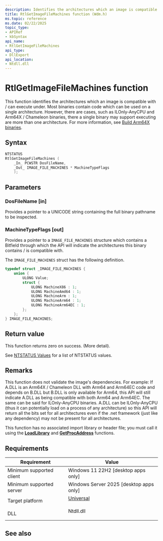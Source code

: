 ```yaml
---
description: Identifies the architectures which an image is compatible with / can execute under.
title: RtlGetImageFileMachines function (Wdm.h)
ms.topic: reference
ms.date: 02/22/2025
topic_type: 
- APIRef
- kbSyntax
api_name: 
- RtlGetImageFileMachines
api_type: 
- DllExport
api_location: 
- Ntdll.dll
---
```


# RtlGetImageFileMachines function

This function identifies the architectures which an image is compatible with / can execute under. Most binaries contain code which can be used on a single architecture. However, there are cases, such as ILOnly-AnyCPU and Arm64X / Chameleon binaries, there a single binary may support executing are more than one architecture. For more information, see [Build Arm64X binaries](/windows/arm/arm64x-build).

## Syntax


```C++
NTSTATUS
RtlGetImageFileMachines (
    _In_ PCWSTR DosFileName,
    _Out_ IMAGE_FILE_MACHINES * MachineTypeFlags
    );
```



## Parameters

### DosFileName \[in\]

Provides a pointer to a UNICODE string containing the full binary pathname to be inspected.

### MachineTypeFlags \[out\]

Provides a pointer to a `IMAGE_FILE_MACHINES` structure which contains a Bitfield through which the API will indicate the architectures this binary contains / is compatible with.

The `IMAGE_FILE_MACHINES` struct has the following definition.

```cpp
typedef struct _IMAGE_FILE_MACHINES {
    union {
        ULONG Value;
        struct {
            ULONG MachineX86 : 1;
            ULONG MachineAmd64 : 1;
            ULONG MachineArm : 1;
            ULONG MachineArm64 : 1;
            ULONG MachineArm64EC : 1;
        };
    };
} IMAGE_FILE_MACHINES;
```

## Return value

This function returns zero on success. (More detail).

See [NTSTATUS Values](/openspecs/windows_protocols/ms-erref/596a1078-e883-4972-9bbc-49e60bebca55) for a list of NTSTATUS values.


## Remarks

This function does not validate the image's dependencies. For example: If A.DLL is an Arm64X / Chameleon DLL with Arm64 and Arm64EC code and depends on B.DLL but B.DLL is only available for Arm64, this API will still indicate A.DLL as being compatible with both Arm64 and Arm64EC. The same can be said for ILOnly-AnyCPU binaries. A.DLL can be ILOnly-AnyCPU (thus it can potentially load on a process of any architecture) so this API will return all the bits set for all architectures even if the .net framework (just like any dependency) may not be present for all architectures.

This function has no associated import library or header file; you must call it using the [**LoadLibrary**](/windows/desktop/api/libloaderapi/nf-libloaderapi-loadlibrarya) and [**GetProcAddress**](/windows/desktop/api/libloaderapi/nf-libloaderapi-getprocaddress) functions.

## Requirements



| Requirement | Value |
|-------------------------------------|-----------------------------------------------------------------------------------------------------------------------------------------|
| Minimum supported client<br/> | Windows 11 22H2 \[desktop apps only\]<br/>                                                                              |
| Minimum supported server<br/> | Windows Server 2025 \[desktop apps only\]<br/>                                                                                    |
| Target platform<br/>          | <dl> <dt>[Universal](https://msdn.microsoft.com/Library/Windows/Hardware/EB2264A4-BAE8-446B-B9A5-19893936DDCA)</dt> </dl> |
| DLL<br/>                      | <dl> <dt>Ntdll.dll</dt> </dl>                                                    |



## See also

 

 
